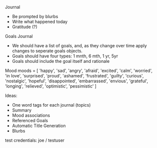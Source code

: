 Journal
- Be prompted by blurbs
- Write what happened today
- Gratitude (?) 

Goals Journal
- We should have a list of goals, and, as they change over time apply changes to seperate goals objects.
- Goals should have four types: 1 mnth, 6 mth, 1 yr, 5yr
- Goals should include the goal itself and rationale

Mood
moods = [
    'happy',
    'sad',
    'angry',
    'afraid',
    'excited',
    'calm',
    'worried',
    'in love',
    'surprised',
    'proud',
    'ashamed',
    'frustrated',
    'guilty',
    'curious',
    'nostalgic',
    'hopeful',
    'disappointed',
    'embarrassed',
    'envious',
    'grateful',
    'longing',
    'relieved',
    'optimistic',
    'pessimistic'
]


Ideas: 
- One word tags for each journal (topics)
- Summary
- Mood associations
- Referenced Goals
- Automatic Title Generation
- Blurbs




test credentials: joe / testuser

